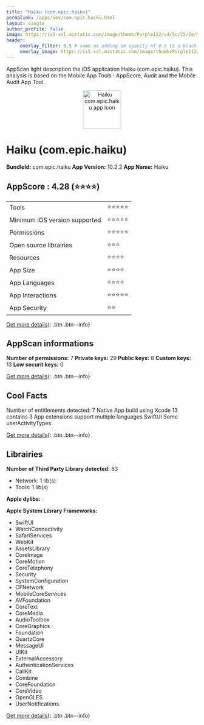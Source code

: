 ```yaml
---
title: "Haiku (com.epic.haiku)"
permalink: /apps/ios/com.epic.haiku.html
layout: single
author_profile: false
image: https://is5-ssl.mzstatic.com/image/thumb/Purple112/v4/5c/25/2e/5c252e46-57f9-25f8-3684-3a0e0c367c8c/AppIcon-1x_U007emarketing-0-5-0-85-220.png/512x512bb.jpg
header: 
     overlay_filter: 0.5 # same as adding an opacity of 0.5 to a black background
     overlay_image: https://is5-ssl.mzstatic.com/image/thumb/Purple112/v4/5c/25/2e/5c252e46-57f9-25f8-3684-3a0e0c367c8c/AppIcon-1x_U007emarketing-0-5-0-85-220.png/512x512bb.jpg
---
```

AppScan light description the iOS application Haiku (com.epic.haiku). This analysis is based on the Mobile App Tools : AppScore, Audit and the Mobile Audit App Tool.

  
  
<div style="text-align: center;"><img src="https://is5-ssl.mzstatic.com/image/thumb/Purple112/v4/5c/25/2e/5c252e46-57f9-25f8-3684-3a0e0c367c8c/AppIcon-1x_U007emarketing-0-5-0-85-220.png/512x512bb.jpg" width="100" height="100" alt="Haiku com.epic.haiku app icon"></div>  
  
# Haiku (com.epic.haiku)

**BundleId:** com.epic.haiku
**App Version:** 10.2.2
**App Name:** Haiku


## AppScore : 4.28 (⭐️⭐️⭐️⭐️) 

<table>
<tr><td> Tools </td><td> ⭐️⭐️⭐️⭐️⭐️ </td></tr>
<tr><td> Minimum iOS version supported </td><td> ⭐️⭐️⭐️⭐️⭐️ </td></tr>
<tr><td> Permissions </td><td> ⭐️⭐️⭐️⭐️⭐️ </td></tr>
<tr><td> Open source librairies </td><td> ⭐️⭐️⭐️ </td></tr>
<tr><td> Resources </td><td> ⭐️⭐️⭐️⭐️ </td></tr>
<tr><td> App Size </td><td> ⭐️⭐️⭐️⭐️ </td></tr>
<tr><td> App Languages </td><td> ⭐️⭐️⭐️⭐️ </td></tr>
<tr><td> App Interactions </td><td> ⭐️⭐️⭐️⭐️⭐️ </td></tr>
<tr><td> App Security </td><td> ⭐️⭐️ </td></tr>
</table>

[Get more details](/pricing.html){: .btn .btn--info}  
  
## AppScan informations 

**Number of permissions:** 7
**Private keys:** 29
**Public keys:** 8
**Custom keys:** 13
**Low securit keys:** 0
  
[Get more details](/pricing.html){: .btn .btn--info}

## Cool Facts

Number of entitlements detected: 7
Native App
build using Xcode 13
contains 3 App extensions
support multiple languages
SwiftUI
Some userActivityTypes
  
[Get more details](/pricing.html){: .btn .btn--info}

## Librairies 
**Number of Third Party Library detected:** 83
- Network: 1 lib(s)
- Tools: 1 lib(s)

**Apple dylibs:**


**Apple System Library Frameworks:**
- SwiftUI
- WatchConnectivity
- SafariServices
- WebKit
- AssetsLibrary
- CoreImage
- CoreMotion
- CoreTelephony
- Security
- SystemConfiguration
- CFNetwork
- MobileCoreServices
- AVFoundation
- CoreText
- CoreMedia
- AudioToolbox
- CoreGraphics
- Foundation
- QuartzCore
- MessageUI
- UIKit
- ExternalAccessory
- AuthenticationServices
- CallKit
- Combine
- CoreFoundation
- CoreVideo
- OpenGLES
- UserNotifications


  
[Get more details](/pricing.html){: .btn .btn--info}

